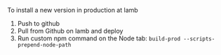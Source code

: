 To install a new version in production at lamb
1. Push to github
2. Pull from Github on lamb and deploy
3. Run custom npm command on the Node tab: `build-prod --scripts-prepend-node-path`